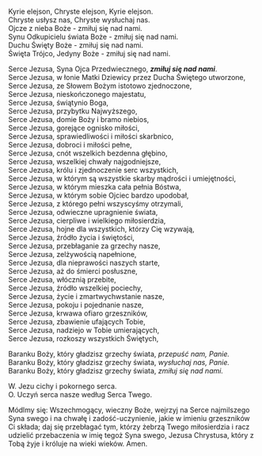 Kyrie elejson, Chryste elejson, Kyrie elejson.<br>
Chryste usłysz nas, Chryste wysłuchaj nas.<br>
Ojcze z nieba Boże - zmiłuj się nad nami.<br>
Synu Odkupicielu świata Boże - zmiłuj się nad nami.<br>
Duchu Święty Boże - zmiłuj się nad nami.<br>
Święta Trójco, Jedyny Boże - zmiłuj się nad nami.

Serce Jezusa, Syna Ojca Przedwiecznego, _**zmiłuj się nad nami**_.<br>
Serce Jezusa, w łonie Matki Dziewicy przez Ducha Świętego utworzone,<br>
Serce Jezusa, ze Słowem Bożym istotowo zjednoczone,<br>
Serce Jezusa, nieskończonego majestatu,<br>
Serce Jezusa, świątynio Boga,<br>
Serce Jezusa, przybytku Najwyższego,<br>
Serce Jezusa, domie Boży i bramo niebios,<br>
Serce Jezusa, gorejące ognisko miłości,<br>
Serce Jezusa, sprawiedliwości i miłości skarbnico,<br>
Serce Jezusa, dobroci i miłości pełne,<br>
Serce Jezusa, cnót wszelkich bezdenna głębino,<br>
Serce Jezusa, wszelkiej chwały najgodniejsze,<br>
Serce Jezusa, królu i zjednoczenie serc wszystkich,<br>
Serce Jezusa, w którym są wszystkie skarby mądrości i umiejętności,<br>
Serce Jezusa, w którym mieszka cała pełnia Bóstwa,<br>
Serce Jezusa, w którym sobie Ojciec bardzo upodobał,<br>
Serce Jezusa, z którego pełni wszyscyśmy otrzymali,<br>
Serce Jezusa, odwieczne upragnienie świata,<br>
Serce Jezusa, cierpliwe i wielkiego miłosierdzia,<br>
Serce Jezusa, hojne dla wszystkich, którzy Cię wzywają,<br>
Serce Jezusa, źródło życia i świętości,<br>
Serce Jezusa, przebłaganie za grzechy nasze,<br>
Serce Jezusa, zelżywością napełnione,<br>
Serce Jezusa, dla nieprawości naszych starte,<br>
Serce Jezusa, aż do śmierci posłuszne,<br>
Serce Jezusa, włócznią przebite,<br>
Serce Jezusa, źródło wszelkiej pociechy,<br>
Serce Jezusa, życie i zmartwychwstanie nasze,<br>
Serce Jezusa, pokoju i pojednanie nasze,<br>
Serce Jezusa, krwawa ofiaro grzeszników,<br>
Serce Jezusa, zbawienie ufających Tobie,<br>
Serce Jezusa, nadziejo w Tobie umierających,<br>
Serce Jezusa, rozkoszy wszystkich Świętych,

Baranku Boży, który gładzisz grzechy świata, _przepuść nam, Panie._<br>
Baranku Boży, który gładzisz grzechy świata, _wysłuchaj nas, Panie._<br>
Baranku Boży, który gładzisz grzechy świata, _zmiłuj się nad nami._

W. Jezu cichy i pokornego serca.<br>
O. Uczyń serca nasze według Serca Twego.

Módlmy się: Wszechmogący, wieczny Boże, wejrzyj na Serce najmilszego Syna swego i na chwałę i zadość-uczynienie, jakie w imieniu grzeszników Ci składa; daj się przebłagać tym, którzy żebrzą Twego miłosierdzia i racz udzielić przebaczenia w imię tegoż Syna swego, Jezusa Chrystusa, który z Tobą żyje i króluje na wieki wieków. Amen.
